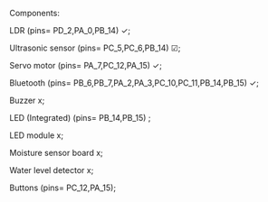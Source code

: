 Components: 

LDR                      (pins= PD_2,PA_0,PB_14)                              ✓;

Ultrasonic sensor        (pins= PC_5,PC_6,PB_14)                              ☑;

Servo motor              (pins= PA_7,PC_12,PA_15)                             ✓;

Bluetooth                (pins= PB_6,PB_7,PA_2,PA_3,PC_10,PC_11,PB_14,PB_15)  ✓;

Buzzer                                                                        x;

LED (Integrated)         (pins= PB_14,PB_15)  ;

LED module                                                                    x;

Moisture sensor board                                                         x;

Water level detector                                                          x;

Buttons                  (pins= PC_12,PA_15);
